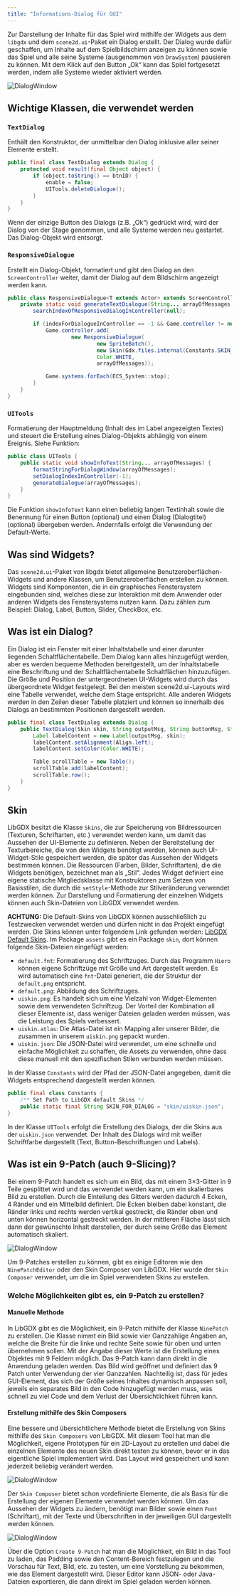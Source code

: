 ```yaml
---
title: "Informations-Dialog für GUI"
---
```


Zur Darstellung der Inhalte für das Spiel wird mithilfe der Widgets aus dem `libgdx` und dem `scene2d.ui`-Paket ein Dialog erstellt. Der Dialog wurde dafür geschaffen, um Inhalte auf dem Spielbildschirm anzeigen zu können sowie das Spiel und alle seine Systeme (ausgenommen von `DrawSystem`) pausieren zu können. Mit dem Klick auf den Button „Ok“ kann das Spiel fortgesetzt werden, indem alle Systeme wieder aktiviert werden.

![DialogWindow](img/text_dialog.png)

## Wichtige Klassen, die verwendet werden

### `TextDialog`

Enthält den Konstruktor, der unmittelbar den Dialog inklusive aller seiner Elemente erstellt.

```java
public final class TextDialog extends Dialog {
    protected void result(final Object object) {
        if (object.toString() == btnID) {
            enable = false;
            UITools.deleteDialogue();
        }
    }
}
```

Wenn der einzige Button des Dialogs (z.B. „Ok“) gedrückt wird, wird der Dialog von der Stage genommen, und alle Systeme werden neu gestartet. Das Dialog-Objekt wird entsorgt.

### `ResponsiveDialogue`

Erstellt ein Dialog-Objekt, formatiert und gibt den Dialog an den `ScreenController` weiter, damit der Dialog auf dem Bildschirm angezeigt werden kann.

```java
public class ResponsiveDialogue<T extends Actor> extends ScreenController<T> {
    private static void generateTextDialogue(String... arrayOfMessages) {
        searchIndexOfResponsiveDialogInController(null);

        if (indexForDialogueInController == -1 && Game.controller != null && Game.systems != null) {
            Game.controller.add(
                    new ResponsiveDialogue(
                            new SpriteBatch(),
                            new Skin(Gdx.files.internal(Constants.SKIN_FOR_DIALOG)),
                            Color.WHITE,
                            arrayOfMessages));

            Game.systems.forEach(ECS_System::stop);
        }
    }
}
```

### `UITools`

Formatierung der Hauptmeldung (Inhalt des im Label angezeigten Textes) und steuert die Erstellung eines Dialog-Objekts abhängig von einem Ereignis. Siehe Funktion:

```java
public class UITools {
    public static void showInfoText(String... arrayOfMessages) {
        formatStringForDialogWindow(arrayOfMessages);
        setDialogIndexInController(-1);
        generateDialogue(arrayOfMessages);
    }
}
```

Die Funktion `showInfoText` kann einen beliebig langen Textinhalt sowie die Benennung für einen Button (optional) und einen Dialog (Dialogtitel) (optional) übergeben werden. Andernfalls erfolgt die Verwendung der Default-Werte.

## Was sind Widgets?

Das `scene2d.ui`-Paket von libgdx bietet allgemeine Benutzeroberflächen-Widgets und andere Klassen, um Benutzeroberflächen erstellen zu können. Widgets sind Komponenten, die in ein graphisches Fenstersystem eingebunden sind, welches diese zur Interaktion mit dem Anwender oder anderen Widgets des Fenstersystems nutzen kann. Dazu zählen zum Beispiel: Dialog, Label, Button, Slider, CheckBox, etc.

## Was ist ein Dialog?

Ein Dialog ist ein Fenster mit einer Inhaltstabelle und einer darunter liegenden Schaltflächentabelle. Dem Dialog kann alles hinzugefügt werden, aber es werden bequeme Methoden bereitgestellt, um der Inhaltstabelle eine Beschriftung und der Schaltflächentabelle Schaltflächen hinzuzufügen. Die Größe und Position der untergeordneten UI-Widgets wird durch das übergeordnete Widget festgelegt. Bei den meisten scene2d.ui-Layouts wird eine Tabelle verwendet, welche dem Stage entspricht. Alle anderen Widgets werden in den Zeilen dieser Tabelle platziert und können so innerhalb des Dialogs an bestimmten Positionen dargestellt werden.

```java
public final class TextDialog extends Dialog {
    public TextDialog(Skin skin, String outputMsg, String buttonMsg, String title) {
        Label labelContent = new Label(outputMsg, skin);
        labelContent.setAlignment(Align.left);
        labelContent.setColor(Color.WHITE);

        Table scrollTable = new Table();
        scrollTable.add(labelContent);
        scrollTable.row();
    }
}
```

## Skin

LibGDX besitzt die Klasse `Skins`, die zur Speicherung von Bildressourcen (Texturen, Schriftarten, etc.) verwendet werden kann, um damit das Aussehen der UI-Elemente zu definieren. Neben der Bereitstellung der Texturbereiche, die von den Widgets benötigt werden, können auch UI-Widget-Stile gespeichert werden, die später das Aussehen der Widgets bestimmen können. Die Ressourcen (Farben, Bilder, Schriftarten), die die Widgets benötigen, bezeichnet man als „Stil“. Jedes Widget definiert eine eigene statische Mitgliedsklasse mit Konstruktoren zum Setzen von Basisstilen, die durch die `setStyle`-Methode zur Stilveränderung verwendet werden können. Zur Darstellung und Formatierung der einzelnen Widgets können auch Skin-Dateien von LibGDX verwendet werden.

**ACHTUNG:** Die Default-Skins von LibGDX können ausschließlich zu Testzwecken verwendet werden und dürfen nicht in das Projekt eingefügt werden. Die Skins können unter folgendem Link gefunden werden: [LibGDX Default Skins](https://github.com/libgdx/libgdx/tree/master/extensions/gdx-tools/assets). Im Package `assets` gibt es ein Package `skin`, dort können folgende Skin-Dateien eingefügt werden:

- `default.fnt`: Formatierung des Schriftzuges. Durch das Programm `Hiero` können eigene Schriftzüge mit Größe und Art dargestellt werden. Es wird automatisch eine `fnt`-Datei generiert, die der Struktur der `default.png` entspricht.
- `default.png`: Abbildung des Schriftzuges.
- `uiskin.png`: Es handelt sich um eine Vielzahl von Widget-Elementen sowie dem verwendeten Schriftzug. Der Vorteil der Kombination all dieser Elemente ist, dass weniger Dateien geladen werden müssen, was die Leistung des Spiels verbessert.
- `uiskin.atlas`: Die Atlas-Datei ist ein Mapping aller unserer Bilder, die zusammen in unserem `uiskin.png` gepackt wurden.
- `uiskin.json`: Die JSON-Datei wird verwendet, um eine schnelle und einfache Möglichkeit zu schaffen, die Assets zu verwenden, ohne dass diese manuell mit den spezifischen Stilen verbunden werden müssen.

In der Klasse `Constants` wird der Pfad der JSON-Datei angegeben, damit die Widgets entsprechend dargestellt werden können.

```java
public final class Constants {
    /** Set Path to LibGDX default Skins */
    public static final String SKIN_FOR_DIALOG = "skin/uiskin.json";
}
```

In der Klasse `UITools` erfolgt die Erstellung des Dialogs, der die Skins aus der `uiskin.json` verwendet. Der Inhalt des Dialogs wird mit weißer Schriftfarbe dargestellt (Text, Button-Beschriftungen und Labels).

## Was ist ein 9-Patch (auch 9-Slicing)?

Bei einem 9-Patch handelt es sich um ein Bild, das mit einem 3×3-Gitter in 9 Teile gesplittet wird und das verwendet werden kann, um ein skalierbares Bild zu erstellen. Durch die Einteilung des Gitters werden dadurch 4 Ecken, 4 Ränder und ein Mittelbild definiert. Die Ecken bleiben dabei konstant, die Ränder links und rechts werden vertikal gestreckt, die Ränder oben und unten können horizontal gestreckt werden. In der mittleren Fläche lässt sich dann der gewünschte Inhalt darstellen, der durch seine Größe das Element automatisch skaliert.

![DialogWindow](img/nine_patch.png)

Um 9-Patches erstellen zu können, gibt es einige Editoren wie den `NinePatchEditor` oder den Skin Composer von LibGDX. Hier wurde der `Skin Composer` verwendet, um die im Spiel verwendeten Skins zu erstellen.

### Welche Möglichkeiten gibt es, ein 9-Patch zu erstellen?

#### Manuelle Methode

In LibGDX gibt es die Möglichkeit, ein 9-Patch mithilfe der Klasse `NinePatch` zu erstellen. Die Klasse nimmt ein Bild sowie vier Ganzzahlige Angaben an, welche die Breite für die linke und rechte Seite sowie für oben und unten übernehmen sollen. Mit der Angabe dieser Werte ist die Erstellung eines Objektes mit 9 Feldern möglich. Das 9-Patch kann dann direkt in die Anwendung geladen werden. Das Bild wird geöffnet und definiert das 9 Patch unter Verwendung der vier Ganzzahlen. Nachteilig ist, dass für jedes GUI-Element, das sich der Größe seines Inhaltes dynamisch anpassen soll, jeweils ein separates Bild in den Code hinzugefügt werden muss, was schnell zu viel Code und dem Verlust der Übersichtlichkeit führen kann.

#### Erstellung mithilfe des Skin Composers

Eine bessere und übersichtlichere Methode bietet die Erstellung von Skins mithilfe des `Skin Composers` von LibGDX. Mit diesem Tool hat man die Möglichkeit, eigene Prototypen für ein 2D-Layout zu erstellen und dabei die einzelnen Elemente des neuen Skin direkt testen zu können, bevor er in das eigentliche Spiel implementiert wird. Das Layout wird gespeichert und kann jederzeit beliebig verändert werden.

![DialogWindow](img/skin_composer.png)

Der `Skin Composer` bietet schon vordefinierte Elemente, die als Basis für die Erstellung der eigenen Elemente verwendet werden können. Um das Aussehen der Widgets zu ändern, benötigt man Bilder sowie einen `Font` (Schriftart), mit der Texte und Überschriften in der jeweiligen GUI dargestellt werden können.

![DialogWindow](img/create_nine_patch.png)

Über die Option `Create 9-Patch` hat man die Möglichkeit, ein Bild in das Tool zu laden, das Padding sowie den Content-Bereich festzulegen und die Vorschau für Text, Bild, etc. zu testen, um eine Vorstellung zu bekommen, wie das Element dargestellt wird. Dieser Editor kann JSON- oder Java-Dateien exportieren, die dann direkt im Spiel geladen werden können.
